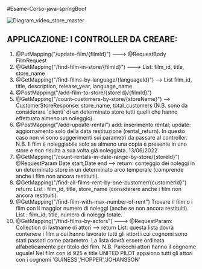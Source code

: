 #Esame-Corso-java-springBoot



![Diagram_video_store_master](https://user-images.githubusercontent.com/107039302/203110364-78908929-8d78-45eb-b60c-93c22b25d0eb.png)



## APPLICAZIONE: I CONTROLLER DA CREARE:
1. @PutMapping("/update-film/{filmId}") ---> @RequestBody FilmRequest
2. @GetMapping("/find-film-in-store/{filmId}") ---> List<FilmStoreResponse>:
film_id, title, store_name
3. @GetMapping("/find-films-by-language/{languageId}") --> List<FilmResponse>
film_id, title, description, release_year, language_name
4. @PostMapping("/add-film-to-store/{storeId}/{filmId}")
5. @GetMapping("/count-customers-by-store/{storeName}") -->
CustomerStoreResponse: store_name, total_customers (N.B. sono da
considerare 'clienti' di un determinato store tutti quelli che hanno
effettuato almeno un noleggio).
6. @PostMapping("/add-update-rental") add: inserimento rental; update:
aggiornamento solo della data restituzione (rental_return). In questo
caso non vi sono suggerimenti sui parametri da passare al controller. N.B.
Il film è noleggiabile solo se almeno una copia è presente in uno store e
non risulta a sua volta già noleggiata.
13/06/2022
7. @GetMapping("/count-rentals-in-date-range-by-store/{storeId}")
@RequestParam Date start,Date end --> return: conteggio dei noleggi in un
determinato store in un determinato arco temporale (comprende anche i film
non ancora restituiti).
8. @GetMapping("/find-all-films-rent-by-one-customer/{customerId}") return:
List<FilmRentResponse> : film_id, title, store_name (considerare anche i
film non ancora restituiti).
9. @GetMapping("/find-film-with-max-number-of-rent") Trovare il film o i film
con il maggior numero di noleggi (anche se non ancora restituiti).
List<FilmMaxRentResponse> : film_id, title, numero di noleggi totale.
10. @GetMapping("/find-films-by-actors") ---> @RequestParam: Collection di
lastname di attori --> return List<FilmResponse>: questa lista dovrà
contenere i film a cui hanno lavorato tutti gli attori i cui cognomi sono
stati passati come parametro. La lista dovrà essere ordinata
alfabeticamente per titolo del film. N.B. Parecchi attori hanno il cognome
uguale!
Nel film con id 925 e title UNITED PILOT appaiono tutti gli attori con i
cognomi 'GUINESS','HOPPER','JOHANSSON'
